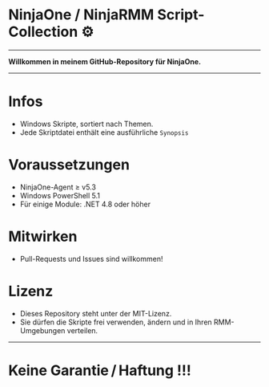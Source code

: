 # NinjaOne / NinjaRMM Script-Collection ⚙️

---

**Willkommen in meinem  GitHub-Repository für NinjaOne.**

---

# Infos
* Windows Skripte, sortiert nach Themen.  
* Jede Skriptdatei enthält eine ausführ­liche `Synopsis`

# Voraussetzungen
* NinjaOne-Agent ≥ v5.3
* Windows PowerShell 5.1
* Für einige Module: .NET 4.8 oder höher

# Mitwirken
* Pull-Requests und Issues sind willkommen!

# Lizenz
* Dieses Repository steht unter der MIT-Lizenz.
* Sie dürfen die Skripte frei verwenden, ändern und in Ihren RMM-Umgebungen verteilen. 

---

# Keine Garantie / Haftung !!!
